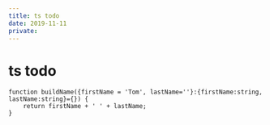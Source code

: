 ```yaml
---
title: ts todo
date: 2019-11-11
private: 
---
```

# ts todo
    function buildName({firstName = 'Tom', lastName=''}:{firstName:string, lastName:string}={}) {
        return firstName + ' ' + lastName;
    }